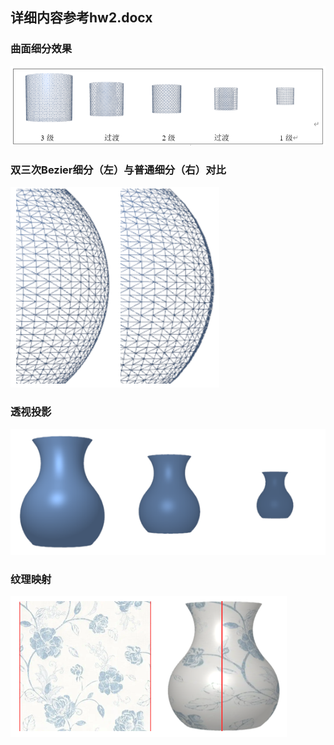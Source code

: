 ## 详细内容参考hw2.docx

### 曲面细分效果
![多级细分](tess.png)

### 双三次Bezier细分（左）与普通细分（右）对比
![细分算法](tess1.png)

### 透视投影
![投影](proj.png)

### 纹理映射
![纹理](tex.png)